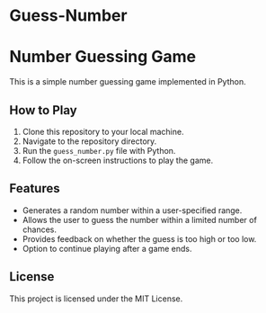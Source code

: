 # Guess-Number

# Number Guessing Game

This is a simple number guessing game implemented in Python.

## How to Play

1. Clone this repository to your local machine.
2. Navigate to the repository directory.
3. Run the `guess_number.py` file with Python.
4. Follow the on-screen instructions to play the game.

## Features

- Generates a random number within a user-specified range.
- Allows the user to guess the number within a limited number of chances.
- Provides feedback on whether the guess is too high or too low.
- Option to continue playing after a game ends.

## License

This project is licensed under the MIT License.
